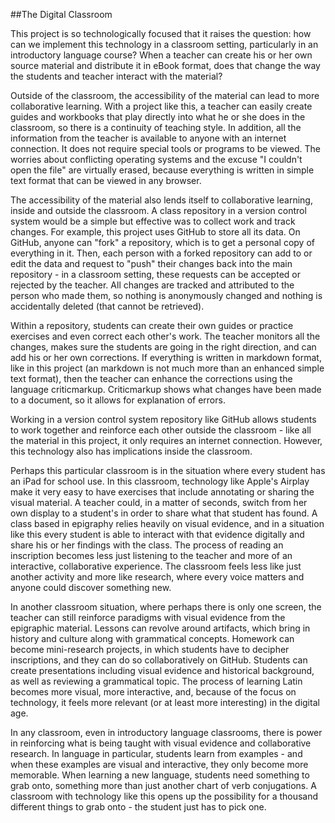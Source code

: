##The Digital Classroom

This project is so technologically focused that it raises the question: how can we implement this technology in a classroom setting, particularly in an introductory language course?  When a teacher can create his or her own source material and distribute it in eBook format, does that change the way the students and teacher interact with the material?

Outside of the classroom, the accessibility of the material can lead to more collaborative learning.  With a project like this, a teacher can easily create guides and workbooks that play directly into what he or she does in the classroom, so there is a continuity of teaching style.  In addition, all the information from the teacher is available to anyone with an internet connection.  It does not require special tools or programs to be viewed.  The worries about conflicting operating systems and the excuse "I couldn't open the file" are virtually erased, because everything is written in simple text format that can be viewed in any browser.

The accessibility of the material also lends itself to collaborative learning, inside and outside the classroom.  A class repository in a version control system would be a simple but effective was to collect work and track changes.  For example, this project uses GitHub to store all its data.  On GitHub, anyone can "fork" a repository, which is to get a personal copy of everything in it.  Then, each person with a forked repository can add to or edit the data and request to "push" their changes back into the main repository - in a classroom setting, these requests can be accepted or rejected by the teacher.  All changes are tracked and attributed to the person who made them, so nothing is anonymously changed and nothing is accidentally deleted (that cannot be retrieved).

Within a repository, students can create their own guides or practice exercises and even correct each other's work.  The teacher monitors all the changes, makes sure the students are going in the right direction, and can add his or her own corrections.  If everything is written in markdown format, like in this project (an markdown is not much more than an enhanced simple text format), then the teacher can enhance the corrections using the language criticmarkup.  Criticmarkup shows what changes have been made to a document, so it allows for explanation of errors.

Working in a version control system repository like GitHub allows students to work together and reinforce each other outside the classroom - like all the material in this project, it only requires an internet connection.  However, this technology also has implications inside the classroom.

Perhaps this particular classroom is in the situation where every student has an iPad for school use.  In this classroom, technology like Apple's Airplay make it very easy to have exercises that include annotating or sharing the visual material.  A teacher could, in a matter of seconds, switch from her own display to a student's in order to share what that student has found.  A class based in epigraphy relies heavily on visual evidence, and in a situation like this every student is able to interact with that evidence digitally and share his or her findings with the class.  The process of reading an inscription becomes less just listening to the teacher and more of an interactive, collaborative experience.  The classroom feels less like just another activity and more like research, where every voice matters and anyone could discover something new.

In another classroom situation, where perhaps there is only one screen, the teacher can still reinforce paradigms with visual evidence from the epigraphic material.  Lessons can revolve around artifacts, which bring in history and culture along with grammatical concepts.  Homework can become mini-research projects, in which students have to decipher inscriptions, and they can do so collaboratively on GitHub.  Students can create presentations including visual evidence and historical background, as well as reviewing a grammatical topic.  The process of learning Latin becomes more visual, more interactive, and, because of the focus on technology, it feels more relevant (or at least more interesting) in the digital age.

In any classroom, even in introductory language classrooms, there is power in reinforcing what is being taught with visual evidence and collaborative research.  In language in particular, students learn from examples - and when these examples are visual and interactive, they only become more memorable.  When learning a new language, students need something to grab onto, something more than just another chart of verb conjugations.  A classroom with technology like this opens up the possibility for a thousand different things to grab onto - the student just has to pick one.